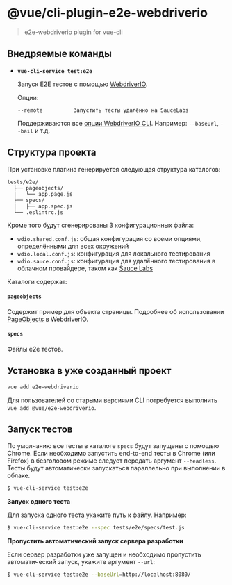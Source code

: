 # @vue/cli-plugin-e2e-webdriverio

> e2e-webdriverio plugin for vue-cli

## Внедряемые команды

- **`vue-cli-service test:e2e`**

  Запуск E2E тестов с помощью [WebdriverIO](https://webdriver.io/).

  Опции:

  ```
  --remote          Запустить тесты удалённо на SauceLabs
  ```

  Поддерживаются все [опции WebdriverIO CLI](https://webdriver.io/docs/clioptions.html). Например: `--baseUrl`, `--bail` и т.д.


## Структура проекта

При установке плагина генерируется следующая структура каталогов:

```
tests/e2e/
  ├── pageobjects/
  |   └── app.page.js
  ├── specs/
  |   ├── app.spec.js
  └── .eslintrc.js
```

Кроме того будут сгенерированы 3 конфигурационных файла:

- `wdio.shared.conf.js`: общая конфигурация со всеми опциями, определёнными для всех окружений
- `wdio.local.conf.js`: конфигурация для локального тестирования
- `wdio.sauce.conf.js`: конфигурация для удалённого тестирования в облачном провайдере, таком как [Sauce Labs](https://saucelabs.com/)

Каталоги содержат:

#### `pageobjects`
Содержит пример для объекта страницы. Подробнее об использовании [PageObjects](https://webdriver.io/docs/pageobjects.html) в WebdriverIO.

#### `specs`
Файлы e2e тестов.

## Установка в уже созданный проект

``` sh
vue add e2e-webdriverio
```

Для пользователей со старыми версиями CLI потребуется выполнить `vue add @vue/e2e-webdriverio`.

## Запуск тестов

По умолчанию все тесты в каталоге `specs` будут запущены с помощью Chrome. Если необходимо запустить end-to-end тесты в Chrome (или Firefox) в безголовом режиме следует передать аргумент `--headless`. Тесты будут автоматически запускаться параллельно при выполнении в облаке.

```sh
$ vue-cli-service test:e2e
```

**Запуск одного теста**

Для запуска одного теста укажите путь к файлу. Например:

```sh
$ vue-cli-service test:e2e --spec tests/e2e/specs/test.js
```

**Пропустить автоматический запуск сервера разработки**

Если сервер разработки уже запущен и необходимо пропустить автоматический запуск, укажите аргумент `--url`:

```sh
$ vue-cli-service test:e2e --baseUrl=http://localhost:8080/
```
